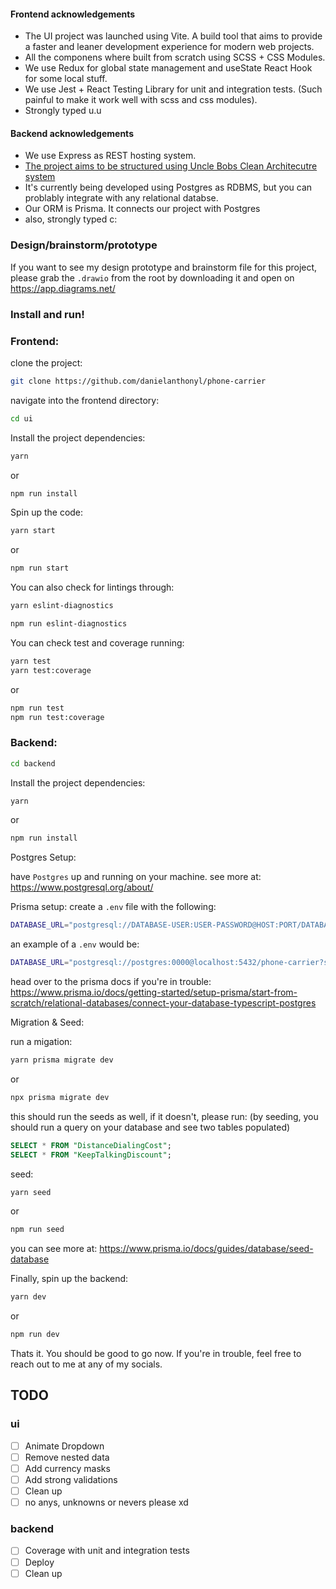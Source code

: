 #### Frontend acknowledgements

- The UI project was launched using Vite. A build tool that aims to provide a faster and leaner development experience for modern web projects.
- All the componens where built from scratch using SCSS + CSS Modules.
- We use Redux for global state management and useState React Hook for some local stuff.
- We use Jest + React Testing Library for unit and integration tests. (Such painful to make it work well with scss and css modules).
- Strongly typed u.u

#### Backend acknowledgements

- We use Express as REST hosting system.
- [The project aims to be structured using Uncle Bobs Clean Architecutre system](https://blog.cleancoder.com/uncle-bob/2012/08/13/the-clean--architecture.html)
- It's currently being developed using Postgres as RDBMS, but you can problably integrate with any relational databse.
- Our ORM is Prisma. It connects our project with Postgres
- also, strongly typed c:

### Design/brainstorm/prototype
If you want to see my design prototype and brainstorm file for this project,
please grab the `.drawio` from the root by downloading it and open on https://app.diagrams.net/

### Install and run!

### Frontend:

clone the project:

```sh
git clone https://github.com/danielanthonyl/phone-carrier
```

navigate into the frontend directory:

```sh
cd ui
```

Install the project dependencies:

```sh
yarn
```

or

```sh
npm run install
```

Spin up the code:

```sh
yarn start
```

or

```sh
npm run start
```

You can also check for lintings through:

```sh
yarn eslint-diagnostics
```

```sh
npm run eslint-diagnostics
```

You can check test and coverage running:

```sh
yarn test
yarn test:coverage
```

or

```sh
npm run test
npm run test:coverage
```

### Backend:

```sh
cd backend
```

Install the project dependencies:

```sh
yarn
```

or

```sh
npm run install
```

Postgres Setup:

have `Postgres` up and running on your machine.
see more at: https://www.postgresql.org/about/

Prisma setup:
create a `.env` file with the following:

```sh
DATABASE_URL="postgresql://DATABASE-USER:USER-PASSWORD@HOST:PORT/DATABASE-NAME?schema=SCHEMA-NAME"
```

an example of a `.env` would be:

```sh
DATABASE_URL="postgresql://postgres:0000@localhost:5432/phone-carrier?schema=public"
```

head over to the prisma docs if you're in trouble: https://www.prisma.io/docs/getting-started/setup-prisma/start-from-scratch/relational-databases/connect-your-database-typescript-postgres

Migration & Seed:

run a migation:

```sh
yarn prisma migrate dev
```

or

```sh
npx prisma migrate dev
```

this should run the seeds as well, if it doesn't, please run:
(by seeding, you should run a query on your database and see two tables populated)

```sql
SELECT * FROM "DistanceDialingCost";
SELECT * FROM "KeepTalkingDiscount";
```

seed:

```sh
yarn seed
```

or

```sh
npm run seed
```

you can see more at: https://www.prisma.io/docs/guides/database/seed-database

Finally, spin up the backend:

```sh
yarn dev
```

or

```sh
npm run dev
```

Thats it. You should be good to go now.
If you're in trouble, feel free to reach out to me at any of my socials.

## TODO

### ui

- [ ] Animate Dropdown
- [ ] Remove nested data
- [ ] Add currency masks
- [ ] Add strong validations
- [ ] Clean up
- [ ] no anys, unknowns or nevers please xd

### backend

- [ ] Coverage with unit and integration tests
- [ ] Deploy
- [ ] Clean up
